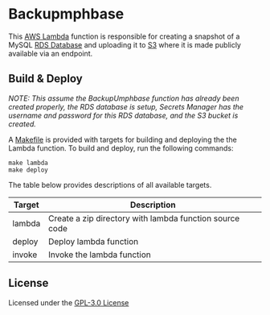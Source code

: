 # Backupmphbase

This [AWS Lambda](https://aws.amazon.com/lambda/) function is responsible for
creating a snapshot of a MySQL [RDS Database](https://aws.amazon.com/rds/) and
uploading it to [S3](https://aws.amazon.com/s3/) where it is made publicly
available via an endpoint.

## Build & Deploy

*NOTE: This assume the BackupUmphbase function has already been created
properly, the RDS database is setup, Secrets Manager has the username and
password for this RDS database, and the S3 bucket is created.*

A [Makefile](Makefile) is provided with targets for building and deploying the
the Lambda function. To build and deploy, run the following commands:

```
make lambda
make deploy
```

The table below provides descriptions of all available targets.

| Target        | Description                                               |
| ------------- | --------------------------------------------------------- |
| lambda        | Create a zip directory with lambda function source code   |
| deploy        | Deploy lambda function                                    |
| invoke        | Invoke the lambda function                                |


## License

Licensed under the [GPL-3.0 License](https://choosealicense.com/licenses/gpl-3.0/)
